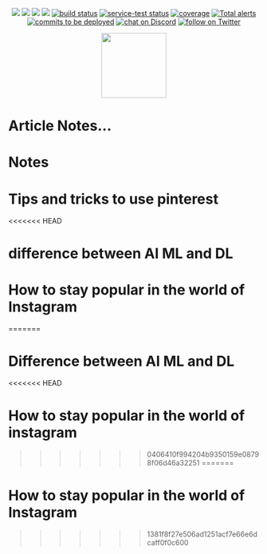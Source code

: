 <p align="center">
    <a href="https://github.com/badges/shields/graphs/contributors" alt="Contributors">
        <img src="https://img.shields.io/github/contributors/badges/shields" /></a>
    <a href="#backers" alt="Backers on Open Collective">
        <img src="https://img.shields.io/opencollective/backers/shields" /></a>
    <a href="#sponsors" alt="Sponsors on Open Collective">
        <img src="https://img.shields.io/opencollective/sponsors/shields" /></a>
    <a href="https://github.com/badges/shields/pulse" alt="Activity">
        <img src="https://img.shields.io/github/commit-activity/m/badges/shields" /></a>
    <a href="https://circleci.com/gh/badges/shields/tree/master">
        <img src="https://img.shields.io/circleci/project/github/badges/shields/master" alt="build status"></a>
    <a href="https://circleci.com/gh/badges/daily-tests">
        <img src="https://img.shields.io/circleci/project/github/badges/daily-tests?label=service%20tests"
            alt="service-test status"></a>
    <a href="https://coveralls.io/github/badges/shields">
        <img src="https://img.shields.io/coveralls/github/badges/shields"
            alt="coverage"></a>
    <a href="https://lgtm.com/projects/g/badges/shields/alerts/">
        <img src="https://img.shields.io/lgtm/alerts/g/badges/shields"
            alt="Total alerts"/></a>
    <a href="https://github.com/badges/shields/compare/gh-pages...master">
        <img src="https://img.shields.io/github/commits-since/badges/shields/gh-pages?label=commits%20to%20be%20deployed"
            alt="commits to be deployed"></a>
    <a href="https://discord.gg/HjJCwm5">
        <img src="https://img.shields.io/discord/308323056592486420?logo=discord"
            alt="chat on Discord"></a>
    <a href="https://twitter.com/intent/follow?screen_name=shields_io">
        <img src="https://img.shields.io/aur/last-modified/one?label=Linkedin&logo=inkedin.com%2Fin%2Fakhil-ps%2F&style=social"
            alt="follow on Twitter"></a>
</p>


<p align="center">
    <img src="https://drive.google.com/open?id=18MmsvRFMH_IQRfSoYgMbFuyBihWj3n4S"
        height="130">
</p>

# Article Notes...



# Notes
# Tips and tricks to use pinterest 
<<<<<<< HEAD
# difference between AI ML and DL
# How to stay popular in the world of Instagram
=======
# Difference between AI ML and DL
<<<<<<< HEAD
# How to stay popular in the world of instagram
>>>>>>> 0406410f994204b9350159e08798f06d46a32251
=======
# How to stay popular in the world of Instagram
>>>>>>> 1381f8f27e506ad1251acf7e66e6dcaff0f0c600
